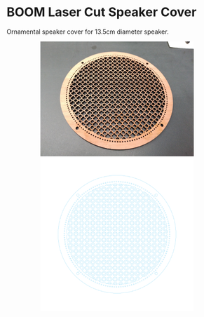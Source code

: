 # BOOM Laser Cut Speaker Cover

Ornamental speaker cover for 13.5cm diameter speaker.

<p align="center">
  <img src="pics/BOOM Speaker Cover 1.jpg" width="350"/>
  <img src="svgs/BOOM Speaker Cover 1.svg" width="350"/>
</p>
